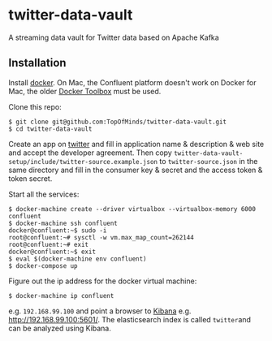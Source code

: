 # twitter-data-vault
A streaming data vault for Twitter data based on Apache Kafka

## Installation

Install [docker](https://www.docker.com/products/docker). On Mac, the Confluent platform doesn't work on Docker for Mac, the older [Docker Toolbox](https://www.docker.com/products/docker-toolbox) must be used.

Clone this repo:

    $ git clone git@github.com:TopOfMinds/twitter-data-vault.git
    $ cd twitter-data-vault

Create an app on [twitter](https://apps.twitter.com/) and fill in application name & description & web site and accept the developer agreement. Then copy ```twitter-data-vault-setup/include/twitter-source.example.json``` to ```twitter-source.json``` in the same directory and fill in the consumer key & secret and the access token & token secret.

Start all the services:

    $ docker-machine create --driver virtualbox --virtualbox-memory 6000 confluent
    $ docker-machine ssh confluent
    docker@confluent:~$ sudo -i
    root@confluent:~# sysctl -w vm.max_map_count=262144
    root@confluent:~# exit
    docker@confluent:~$ exit
    $ eval $(docker-machine env confluent)
    $ docker-compose up

Figure out the ip address for the docker virtual machine:

    $ docker-machine ip confluent

e.g. ```192.168.99.100``` and point a browser to [Kibana](https://www.elastic.co/guide/en/kibana/current/index.html) e.g. http://192.168.99.100:5601/. The elasticsearch index is called ```twitter```and can be analyzed using Kibana.
